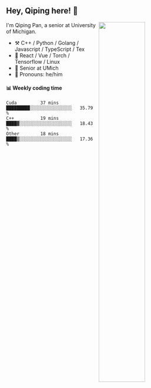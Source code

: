 

## Hey, Qiping here! :wave:

[<img align="right" width="50%" src="https://github-readme-stats.vercel.app/api?username=ppppqp&theme=dark&show_icons=true">](https://metrics.lecoq.io/ppppqp?template=classic)


I'm Qiping Pan, a senior at University of Michigan.

-   :hammer_and_pick: C++ / Python / Golang / Javascript / TypeScript / Tex
-   :pencil: React / Vue / Torch / Tensorflow / Linux 
-   :seedling: Senior at UMich
-   :man: Pronouns: he/him



#### :bar_chart: Weekly coding time

<!--START_SECTION:waka-->

```text
Cuda         37 mins         █████████░░░░░░░░░░░░░░░░   35.79 %
C++          19 mins         ████▓░░░░░░░░░░░░░░░░░░░░   18.43 %
Other        18 mins         ████▒░░░░░░░░░░░░░░░░░░░░   17.36 %
```

<!--END_SECTION:waka-->
